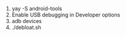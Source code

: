 1. yay -S android-tools
2. Enable USB debugging in Developer options
3. adb devices
4. ./debloat.sh

